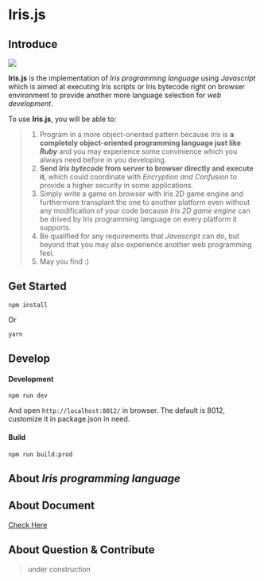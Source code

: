 # Iris.js

## Introduce

[![](http://7xngrd.com1.z0.glb.clouddn.com/ci_iris.js.png)](http://www.irislang.org)

**Iris.js** is the implementation of *Iris programming language* using *Javascript* which is aimed at executing Iris scripts or Iris bytecode right on browser environment to provide another more language selection for *web development*.

To use **Iris.js**, you will be able to:
>1. Program in a more object-oriented pattern because *Iris* is **a completely object-oriented programming language just like _Ruby_** and you may experience some convinience which you always need before in you developing.
>2. **Send *Iris bytecode* from server to browser directly and execute it**, which could coordinate with *Encryption and Confusion* to provide a higher security in some applications.
>3. Simply write a game on browser with Iris 2D game engine and furthermore transplant the one to another platform even without any modification of your code because *Iris 2D game engine* can be drived by Iris programming language on every platform it supports.
>4. Be qualified for any requirements that *Javascript* can do, but beyond that you may also experience another web programming feel.
>5. May you find :)

## Get Started

```
npm install
```

Or

```
yarn
```

## Develop

#### Development

```
npm run dev
```

And open `http://localhost:8012/` in browser. The default is 8012, customize it in package.json in need.

#### Build

```
npm run build:prod
```

## About *Iris programming language*

## About Document

[Check Here](http://doc.irislang.org/)

## About Question & Contribute

>under construction
